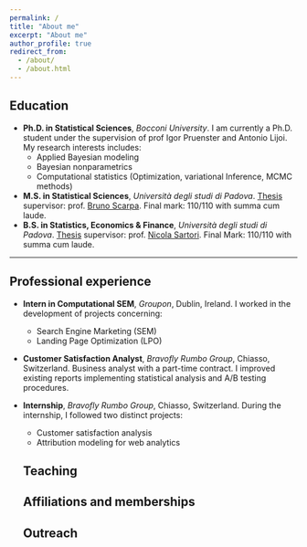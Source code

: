 ```yaml
---
permalink: /
title: "About me"
excerpt: "About me"
author_profile: true
redirect_from:
  - /about/
  - /about.html
---
```


## Education

* **Ph.D. in Statistical Sciences**, *Bocconi University*. I am currently a Ph.D. student under the supervision of prof Igor Pruenster and Antonio Lijoi. My research interests includes:
    * Applied Bayesian modeling
    * Bayesian nonparametrics
    * Computational statistics (Optimization, variational Inference, MCMC methods)
* **M.S. in Statistical Sciences**, *Università degli studi di Padova*. [Thesis](http://tesi.cab.unipd.it/49380/1/Rigon_Tommaso.pdf) supervisor: prof. [Bruno Scarpa](http://homes.stat.unipd.it/bruno/). Final mark: 110/110 with summa cum laude.
* **B.S. in Statistics, Economics & Finance**, *Università degli studi di Padova*. [Thesis](http://tesi.cab.unipd.it/42884/1/Rigon_Tommaso.pdf) supervisor: prof. [Nicola Sartori](https://homes.stat.unipd.it/nicolasartori/en/content/home). Final Mark: 110/110 with summa cum laude.

---------------------------------------------------------------

## Professional experience

* **Intern in Computational SEM**, *Groupon*, Dublin, Ireland. I worked in the development of projects concerning:
    * Search Engine Marketing (SEM)
    * Landing Page Optimization (LPO)

* **Customer Satisfaction Analyst**, *Bravofly Rumbo Group*, Chiasso, Switzerland. Business analyst with a part-time contract. I improved existing reports implementing statistical analysis and A/B testing procedures.

* **Internship**, *Bravofly Rumbo Group*, Chiasso, Switzerland. During the internship, I followed two distinct projects:
    * Customer satisfaction analysis
    * Attribution modeling for web analytics

  ##  Teaching
  
  ## Affiliations and memberships
  
  ## Outreach
